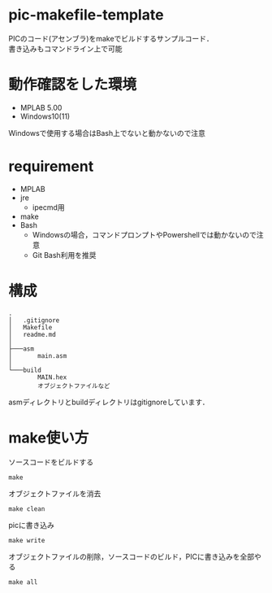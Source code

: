 # pic-makefile-template
PICのコード(アセンブラ)をmakeでビルドするサンプルコード．  
書き込みもコマンドライン上で可能  

# 動作確認をした環境
- MPLAB 5.00
- Windows10(11)

Windowsで使用する場合はBash上でないと動かないので注意

# requirement
- MPLAB
- jre
  - ipecmd用
- make
- Bash
  - Windowsの場合，コマンドプロンプトやPowershellでは動かないので注意
  - Git Bash利用を推奨

# 構成
```
.
│   .gitignore
│   Makefile
│   readme.md
│
├───asm
│       main.asm
│
└───build
        MAIN.hex
        オブジェクトファイルなど
```
asmディレクトリとbuildディレクトリはgitignoreしています．

# make使い方

ソースコードをビルドする  
```
make
```

オブジェクトファイルを消去  
```
make clean
```

picに書き込み  
```
make write
```

オブジェクトファイルの削除，ソースコードのビルド，PICに書き込みを全部やる  
```
make all
```